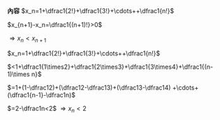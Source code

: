 **內容**
$x_n=1+\dfrac1{2!}+\dfrac1{3!}+\cdots++\dfrac1{n!}$  

$x_{n+1}-x_n=\dfrac1{(n+1)!}>0$  

$\Rightarrow x_n<x_{n+1}$  

$x_n=1+\dfrac1{2!}+\dfrac1{3!}+\cdots++\dfrac1{n!}$  

$<1+\dfrac1{1\times2}+\dfrac1{2\times3}+\dfrac1{3\times4}+\dfrac1{(n-1)\times n}$  

$=1+(1-\dfrac12)+(\dfrac12-\dfrac13)+(\dfrac13-\dfrac14)
+\cdots+(\dfrac1{n-1}-\dfrac1n)$  

$=2-\dfrac1n<2$
$\Rightarrow x_n<2$
